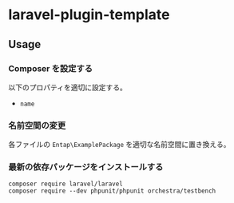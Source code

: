 # laravel-plugin-template

## Usage

### Composer を設定する

以下のプロパティを適切に設定する。

-   `name`

### 名前空間の変更

各ファイルの `Entap\ExamplePackage` を適切な名前空間に置き換える。

### 最新の依存パッケージをインストールする

```
composer require laravel/laravel
composer require --dev phpunit/phpunit orchestra/testbench
```
